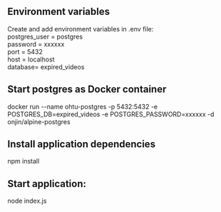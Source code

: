 ## Environment variables
Create and add environment variables in .env file:  
postgres_user = postgres  
password = xxxxxx  
port = 5432  
host = localhost  
database= expired_videos  

## Start postgres as Docker container
docker run --name ohtu-postgres -p 5432:5432  -e POSTGRES_DB=expired_videos -e POSTGRES_PASSWORD=xxxxxx -d onjin/alpine-postgres

## Install application dependencies
npm install

## Start application:
node index.js
